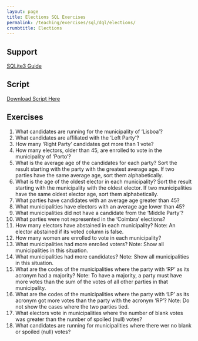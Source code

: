 ```yaml
---
layout: page
title: Elections SQL Exercises
permalink: /teaching/exercises/sql/dql/elections/
crumbtitle: Elections
---
```


## Support
[SQLite3 Guide](/teaching/exercises/sql/teaching/howto/sqlite//)


## Script

[Download Script Here](/teaching/exercises/sql/dql/scripts/employees.sql)

## Exercises

1. What candidates are running for the municipality of ‘Lisboa’?
2. What candidates are affiliated with the ‘Left Party’?
3. How many ‘Right Party’ candidates got more than 1 vote?
4. How many electors, older than 45, are enrolled to vote in the municipality of ‘Porto’?
5. What is the average age of the candidates for each party? Sort the result starting with the party with the greatest average age. If two parties have the same average age, sort them alphabetically.
6. What is the age of the oldest elector in each municipality? Sort the result starting with the municipality with the oldest elector. If two municipalities have the same oldest elector age, sort them alphabetically.
7. What parties have candidates with an average age greater than 45?
8. What municipalities have electors with an average age lower than 45?
9. What municipalities did not have a candidate from the ‘Middle Party’?
10. What parties were not represented in the ‘Coimbra’ elections?
11. How many electors have abstained in each municipality? Note: An elector abstained if its voted column is false.
12. How many women are enrolled to vote in each municipality?
13. What municipalities had more enrolled voters? Note: Show all municipalities in this situation.
14. What municipalities had more candidates? Note: Show all municipalities in this situation.
15. What are the codes of the municipalities where the party with ‘RP’ as its acronym had a majority? Note: To have a majority, a party must have more votes than the sum of the votes of all other parties in that municipality.
16. What are the codes of the municipalities where the party with ‘LP’ as its acronym got more votes than the party with the acronym ‘RP’? Note: Do not show the cases where the two parties tied.
17. What electors vote in municipalities where the number of blank votes was greater than the number of spoiled (null) votes?
18. What candidates are running for municipalities where there wer no blank or spoiled (null) votes?